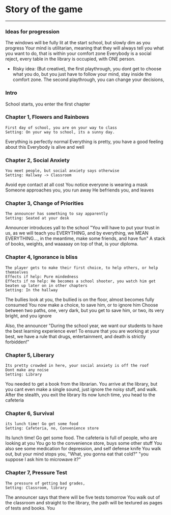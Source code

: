 # Story of the game
---
### Ideas for progression
The windows will be fully lit at the start school, but slowly dim as you progress
Your mind is utilitarian, meaning that they will always tell you what you want to do, that is within your comfort zone
Everybody is a social reject, every table in the library is occupied, with ONE person.
- Risky idea: (But creative), the first playthrough, you dont get to choose what you do, but you just have to follow your mind, stay inside the comfort zone. The second playthrough, you can change your decisions, 
### Intro
School starts, you enter the first chapter

### Chapter 1, Flowers and Rainbows
```Context
First day of school, you are on your way to class
Setting: On your way to school, its a sunny day.
```
Everything is perfectly normal
Everything is pretty, you have a good feeling about this
Everybody is alive and well

### Chapter 2, Social Anxiety
```Context
You meet people, but social anxiety says otherwise
Setting: Hallway -> Classroom
```
Avoid eye contact at all cost
You notice everyone is wearing a mask
Someone approaches you, you run away
He befriends you, and leaves

### Chapter 3, Change of Priorities
```Context
The announcer has something to say apparently
Setting: Seated at your desk
```
Announcer introduces yall to the school
"You will have to put your trust in us, as we will teach you EVERYTHING, and by everything, we MEAN EVERYTHING..., in the meantime, make some friends, and have fun"
A stack of books, weights, and waaaaay on top of that, is your diploma.

### Chapter 4, Ignorance is bliss
```Context
The player gets to make their first choice, to help others, or help themselves
Effects if help: Pure mindedness
Effects if no help: He becomes a school shooter, you watch him get beaten up later on in other chapters
Setting: In the hallway
```
The bullies look at you, the bullied is on the floor, almost becomes fully consumed
You now make a choice,  to save him, or to ignore him
Choose between two paths, one, very dark, but you get to save him, or two, its very bright, and you ignore

Also, the announcer "During the school year, we want our students to have the best learning experience ever! To ensure that you are working at your best, we have a rule that drugs, entertainment, and death is strictly forbidden!"

### Chapter 5, Liberary
```Context
Its pretty crowded in here, your social anxiety is off the roof
Dont make any noise
Setting: Library
```
You needed to get a book from the librarian.
You arrive at the library, but you cant even make a single sound, just ignore the noisy stuff, and walk.
After the stealth, you exit the library
Its now lunch time, you head to the cafeteria

### Chapter 6, Survival
```Context
its lunch time! Go get some food
Setting: Cafeteria, no, Convenience store
```
Its lunch time! Go get some food.
The cafeteria is full of people, who are looking at you
You go to the convenience store, buys some other stuff
You also see some medication for depression, and self defense knife
You walk out, but your mind stops you, "What, you gonna eat that cold?"
"you suppose I ask him to microwave it?"

### Chapter 7, Pressure Test
```Context
The pressure of getting bad grades, 
Setting: Classroom, library
```
The announcer says that there will be five tests tomorrow
You walk out of the classroom and straight to the library, the path will be textured as pages of tests and books.
You 
